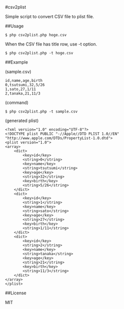 #csv2plist

Simple script to convert CSV file to plist file.


##Usage


````
$ php csv2plist.php hoge.csv
````

When the CSV file has title row, use -t option.

````
$ php csv2plist.php -t hoge.csv
````

##Example

(sample.csv)

````
id,name,age,birth
0,tsutsumi,32,5/26
1,sato,27,1/11
2,tanaka,21,11/3
````        

(command)

````
$ php csv2plist.php -t sample.csv
````

(generated plist)

````
<?xml version="1.0" encoding="UTF-8"?>
<!DOCTYPE plist PUBLIC "-//Apple//DTD PLIST 1.0//EN" "http://www.apple.com/DTDs/PropertyList-1.0.dtd">
<plist version="1.0">
<array>
	<dict>
		<key>id</key>
		<string>0</string>
		<key>name</key>
		<string>tsutsumi</string>
		<key>age</key>
		<string>32</string>
		<key>birth</key>
		<string>5/26</string>
	</dict>
	<dict>
		<key>id</key>
		<string>1</string>
		<key>name</key>
		<string>sato</string>
		<key>age</key>
		<string>27</string>
		<key>birth</key>
		<string>1/11</string>
	</dict>
	<dict>
		<key>id</key>
		<string>2</string>
		<key>name</key>
		<string>tanaka</string>
		<key>age</key>
		<string>21</string>
		<key>birth</key>
		<string>11/3</string>
	</dict>
</array>
</plist>
````


##License

MIT